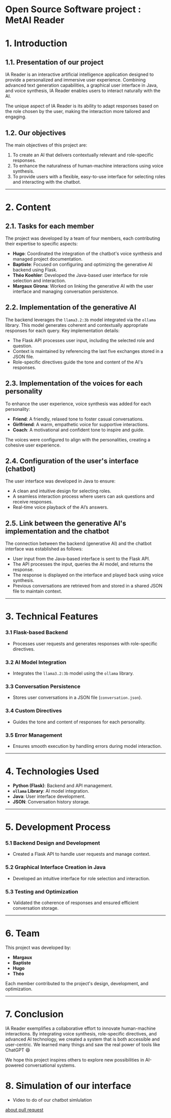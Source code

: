 
# Open Source Software project : MetAI Reader

# 1. Introduction

## 1.1. Presentation of our project
IA Reader is an interactive artificial intelligence application designed to provide a personalized and immersive user experience. Combining advanced text generation capabilities, a graphical user interface in Java, and voice synthesis, IA Reader enables users to interact naturally with the AI. 

The unique aspect of IA Reader is its ability to adapt responses based on the role chosen by the user, making the interaction more tailored and engaging.

## 1.2. Our objectives
The main objectives of this project are:
1. To create an AI that delivers contextually relevant and role-specific responses.
2. To enhance the naturalness of human-machine interactions using voice synthesis.
3. To provide users with a flexible, easy-to-use interface for selecting roles and interacting with the chatbot.

---

# 2. Content

## 2.1. Tasks for each member
The project was developed by a team of four members, each contributing their expertise to specific aspects:
- **Hugo**: Coordinated the integration of the chatbot's voice synthesis and managed project documentation.
- **Baptiste**: Focused on configuring and optimizing the generative AI backend using Flask.
- **Théo Koehler**: Developed the Java-based user interface for role selection and interaction.
- **Margaux Girona**: Worked on linking the generative AI with the user interface and managing conversation persistence.

## 2.2. Implementation of the generative AI
The backend leverages the `llama3.2:3b` model integrated via the `ollama` library. This model generates coherent and contextually appropriate responses for each query. Key implementation details:
- The Flask API processes user input, including the selected role and question.
- Context is maintained by referencing the last five exchanges stored in a JSON file.
- Role-specific directives guide the tone and content of the AI's responses.

## 2.3. Implementation of the voices for each personality
To enhance the user experience, voice synthesis was added for each personality:
- **Friend**: A friendly, relaxed tone to foster casual conversations.
- **Girlfriend**: A warm, empathetic voice for supportive interactions.
- **Coach**: A motivational and confident tone to inspire and guide.

The voices were configured to align with the personalities, creating a cohesive user experience.

## 2.4. Configuration of the user's interface (chatbot)
The user interface was developed in Java to ensure:
- A clean and intuitive design for selecting roles.
- A seamless interaction process where users can ask questions and receive responses.
- Real-time voice playback of the AI’s answers.

## 2.5. Link between the generative AI's implementation and the chatbot
The connection between the backend (generative AI) and the chatbot interface was established as follows:
- User input from the Java-based interface is sent to the Flask API.
- The API processes the input, queries the AI model, and returns the response.
- The response is displayed on the interface and played back using voice synthesis.
- Previous conversations are retrieved from and stored in a shared JSON file to maintain context.

---

# 3. Technical Features

### 3.1 Flask-based Backend
- Processes user requests and generates responses with role-specific directives.

### 3.2 AI Model Integration
- Integrates the `llama3.2:3b` model using the `ollama` library.

### 3.3 Conversation Persistence
- Stores user conversations in a JSON file (`conversation.json`).

### 3.4 Custom Directives
- Guides the tone and content of responses for each personality.

### 3.5 Error Management
- Ensures smooth execution by handling errors during model interaction.

---

# 4. Technologies Used
- **Python (Flask)**: Backend and API management.
- **`ollama` Library**: AI model integration.
- **Java**: User interface development.
- **JSON**: Conversation history storage.

---

# 5. Development Process

### 5.1 Backend Design and Development
- Created a Flask API to handle user requests and manage context.

### 5.2 Graphical Interface Creation in Java
- Developed an intuitive interface for role selection and interaction.

### 5.3 Testing and Optimization
- Validated the coherence of responses and ensured efficient conversation storage.

---

# 6. Team
This project was developed by:
- **Margaux**
- **Baptiste**
- **Hugo**
- **Théo**

Each member contributed to the project's design, development, and optimization.

---

# 7. Conclusion
IA Reader exemplifies a collaborative effort to innovate human-machine interactions. By integrating voice synthesis, role-specific directives, and advanced AI technology, we created a system that is both accessible and user-centric.
We learned many things and saw the real power of tools like ChatGPT 😄

We hope this project inspires others to explore new possibilities in AI-powered conversational systems.


# 8. Simulation of our interface
- Video to do of our chatbot simlulation
  


[about pull request](https://docs.github.com/en/pull-requests/collaborating-with-pull-requests/proposing-changes-to-your-work-with-pull-requests/about-pull-requests)
